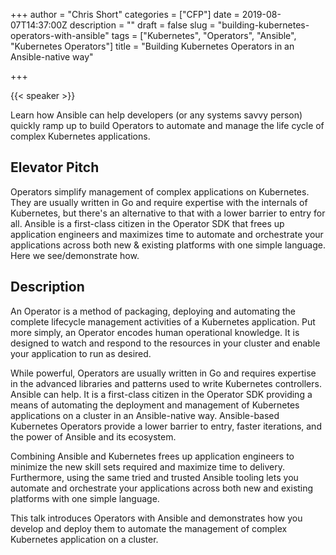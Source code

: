 +++
author = "Chris Short"
categories = ["CFP"]
date = 2019-08-07T14:37:00Z
description = ""
draft = false
slug = "building-kubernetes-operators-with-ansible"
tags = ["Kubernetes", "Operators", "Ansible", "Kubernetes Operators"]
title = "Building Kubernetes Operators in an Ansible-native way"

+++

{{< speaker >}}

Learn how Ansible can help developers (or any systems savvy person) quickly ramp up to build Operators to automate and manage the life cycle of complex Kubernetes applications.

## Elevator Pitch

Operators simplify management of complex applications on Kubernetes. They are usually written in Go and require expertise with the internals of Kubernetes, but there's an alternative to that with a lower barrier to entry for all. Ansible is a first-class citizen in the Operator SDK that frees up application engineers and maximizes time to automate and orchestrate your applications across both new & existing platforms with one simple language. Here we see/demonstrate how.

## Description

An Operator is a method of packaging, deploying and automating the complete lifecycle management activities of a Kubernetes application. Put more simply, an Operator encodes human operational knowledge. It is designed to watch and respond to the resources in your cluster and enable your application to run as desired.

While powerful, Operators are usually written in Go and requires expertise in the advanced libraries and patterns used to write Kubernetes controllers. Ansible can help. It is a first-class citizen in the Operator SDK providing a means of automating the deployment and management of Kubernetes applications on a cluster in an Ansible-native way. Ansible-based Kubernetes Operators provide a lower barrier to entry, faster iterations, and the power of Ansible and its ecosystem.

Combining Ansible and Kubernetes frees up application engineers to minimize the new skill sets required and maximize time to delivery. Furthermore, using the same tried and trusted Ansible tooling lets you automate and orchestrate your applications across both new and existing platforms with one simple language.

This talk introduces Operators with Ansible and demonstrates how you develop and deploy them to automate the management of complex Kubernetes application on a cluster.
